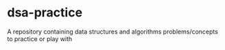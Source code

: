 # dsa-practice
A repository containing data structures and algorithms problems/concepts to practice or play with
